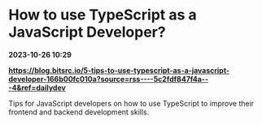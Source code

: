 # How to use TypeScript as a JavaScript Developer?

**2023-10-26 10:29**

**https://blog.bitsrc.io/5-tips-to-use-typescript-as-a-javascript-developer-166b00fc010a?source=rss----5c2fdf847f4a---4&ref=dailydev**

Tips for JavaScript developers on how to use TypeScript to improve their frontend and backend development skills.
